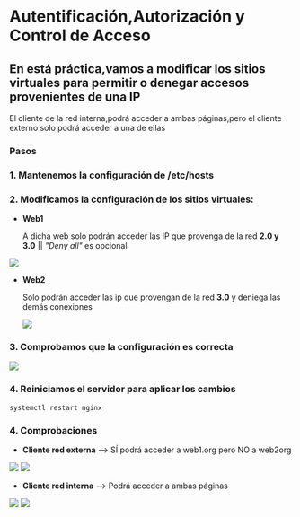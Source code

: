# Autentificación,Autorización y Control de Acceso
## En está práctica,vamos a modificar los sitios virtuales para permitir o denegar accesos provenientes de una IP

El cliente de la red interna,podrá acceder a ambas páginas,pero el cliente externo solo podrá acceder a una de ellas

### Pasos

### 1. Mantenemos la configuración de **/etc/hosts**

### 2. Modificamos la configuración de los sitios virtuales:

  * **Web1**
  
    A dicha web solo podrán acceder las IP que provenga de la red **2.0 y 3.0** || *"Deny all"* es opcional
    
   ![](https://github.com/jesusromero92/NGINX/blob/main/Fotos/6.4-web1.png)
   
  * **Web2**
  
    Solo podrán acceder las ip que provengan de la red **3.0** y deniega las demás conexiones
    
    ![](https://github.com/jesusromero92/NGINX/blob/main/Fotos/6.4-web2.png)
    

### 3. Comprobamos que la configuración es correcta

![](https://github.com/jesusromero92/NGINX/blob/main/Fotos/5.6.png)

### 4. Reiniciamos el servidor para aplicar los cambios

```systemctl restart nginx```

### 4. Comprobaciones

  * **Cliente red externa** --> SÍ podrá acceder a web1.org pero NO a web2org
  
  ![](https://github.com/jesusromero92/NGINX/blob/main/Fotos/6.3.2-externa.png)
  ![](https://github.com/jesusromero92/NGINX/blob/main/Fotos/6.3.1-externa.png)
  
  * **Cliente red interna** --> Podrá acceder a ambas páginas
  
  ![](https://github.com/jesusromero92/NGINX/blob/main/Fotos/6.3.3-interna.png)
  ![](https://github.com/jesusromero92/NGINX/blob/main/Fotos/6.3.4-interna.png)
